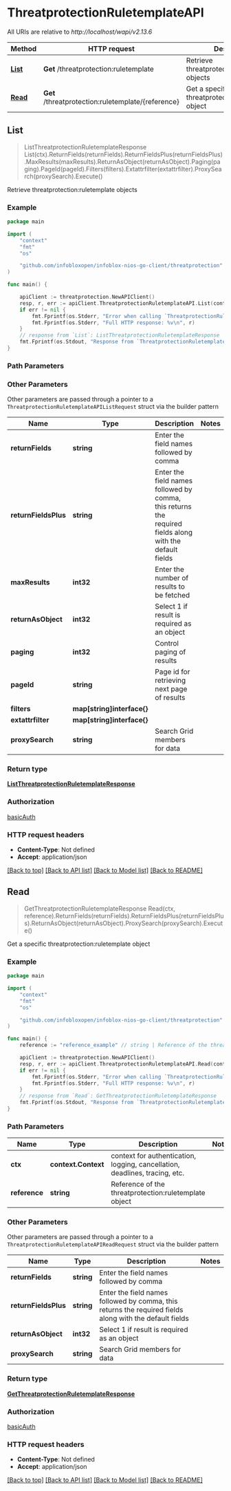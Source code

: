 # ThreatprotectionRuletemplateAPI

All URIs are relative to *http://localhost/wapi/v2.13.6*

Method | HTTP request | Description
------------- | ------------- | -------------
[**List**](ThreatprotectionRuletemplateAPI.md#List) | **Get** /threatprotection:ruletemplate | Retrieve threatprotection:ruletemplate objects
[**Read**](ThreatprotectionRuletemplateAPI.md#Read) | **Get** /threatprotection:ruletemplate/{reference} | Get a specific threatprotection:ruletemplate object



## List

> ListThreatprotectionRuletemplateResponse List(ctx).ReturnFields(returnFields).ReturnFieldsPlus(returnFieldsPlus).MaxResults(maxResults).ReturnAsObject(returnAsObject).Paging(paging).PageId(pageId).Filters(filters).Extattrfilter(extattrfilter).ProxySearch(proxySearch).Execute()

Retrieve threatprotection:ruletemplate objects



### Example

```go
package main

import (
	"context"
	"fmt"
	"os"

	"github.com/infobloxopen/infoblox-nios-go-client/threatprotection"
)

func main() {

	apiClient := threatprotection.NewAPIClient()
	resp, r, err := apiClient.ThreatprotectionRuletemplateAPI.List(context.Background()).Execute()
	if err != nil {
		fmt.Fprintf(os.Stderr, "Error when calling `ThreatprotectionRuletemplateAPI.List``: %v\n", err)
		fmt.Fprintf(os.Stderr, "Full HTTP response: %v\n", r)
	}
	// response from `List`: ListThreatprotectionRuletemplateResponse
	fmt.Fprintf(os.Stdout, "Response from `ThreatprotectionRuletemplateAPI.List`: %v\n", resp)
}
```

### Path Parameters



### Other Parameters

Other parameters are passed through a pointer to a `ThreatprotectionRuletemplateAPIListRequest` struct via the builder pattern


Name | Type | Description  | Notes
------------- | ------------- | ------------- | -------------
**returnFields** | **string** | Enter the field names followed by comma | 
**returnFieldsPlus** | **string** | Enter the field names followed by comma, this returns the required fields along with the default fields | 
**maxResults** | **int32** | Enter the number of results to be fetched | 
**returnAsObject** | **int32** | Select 1 if result is required as an object | 
**paging** | **int32** | Control paging of results | 
**pageId** | **string** | Page id for retrieving next page of results | 
**filters** | **map[string]interface{}** |  | 
**extattrfilter** | **map[string]interface{}** |  | 
**proxySearch** | **string** | Search Grid members for data | 

### Return type

[**ListThreatprotectionRuletemplateResponse**](ListThreatprotectionRuletemplateResponse.md)

### Authorization

[basicAuth](../README.md#basicAuth)

### HTTP request headers

- **Content-Type**: Not defined
- **Accept**: application/json

[[Back to top]](#) [[Back to API list]](../README.md#documentation-for-api-endpoints)
[[Back to Model list]](../README.md#documentation-for-models)
[[Back to README]](../README.md)


## Read

> GetThreatprotectionRuletemplateResponse Read(ctx, reference).ReturnFields(returnFields).ReturnFieldsPlus(returnFieldsPlus).ReturnAsObject(returnAsObject).ProxySearch(proxySearch).Execute()

Get a specific threatprotection:ruletemplate object



### Example

```go
package main

import (
	"context"
	"fmt"
	"os"

	"github.com/infobloxopen/infoblox-nios-go-client/threatprotection"
)

func main() {
	reference := "reference_example" // string | Reference of the threatprotection:ruletemplate object

	apiClient := threatprotection.NewAPIClient()
	resp, r, err := apiClient.ThreatprotectionRuletemplateAPI.Read(context.Background(), reference).Execute()
	if err != nil {
		fmt.Fprintf(os.Stderr, "Error when calling `ThreatprotectionRuletemplateAPI.Read``: %v\n", err)
		fmt.Fprintf(os.Stderr, "Full HTTP response: %v\n", r)
	}
	// response from `Read`: GetThreatprotectionRuletemplateResponse
	fmt.Fprintf(os.Stdout, "Response from `ThreatprotectionRuletemplateAPI.Read`: %v\n", resp)
}
```

### Path Parameters


Name | Type | Description  | Notes
------------- | ------------- | ------------- | -------------
**ctx** | **context.Context** | context for authentication, logging, cancellation, deadlines, tracing, etc.
**reference** | **string** | Reference of the threatprotection:ruletemplate object | 

### Other Parameters

Other parameters are passed through a pointer to a `ThreatprotectionRuletemplateAPIReadRequest` struct via the builder pattern


Name | Type | Description  | Notes
------------- | ------------- | ------------- | -------------
**returnFields** | **string** | Enter the field names followed by comma | 
**returnFieldsPlus** | **string** | Enter the field names followed by comma, this returns the required fields along with the default fields | 
**returnAsObject** | **int32** | Select 1 if result is required as an object | 
**proxySearch** | **string** | Search Grid members for data | 

### Return type

[**GetThreatprotectionRuletemplateResponse**](GetThreatprotectionRuletemplateResponse.md)

### Authorization

[basicAuth](../README.md#basicAuth)

### HTTP request headers

- **Content-Type**: Not defined
- **Accept**: application/json

[[Back to top]](#) [[Back to API list]](../README.md#documentation-for-api-endpoints)
[[Back to Model list]](../README.md#documentation-for-models)
[[Back to README]](../README.md)


